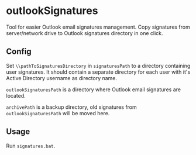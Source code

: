 
# outlookSignatures

Tool for easier Outlook email signatures management. Copy signatures from server/network drive to Outlook signatures directory in one click.

## Config

Set `\\pathToSignaturesDirectory` in `signaturesPath` to a directory containing user signatures. It should contain a separate directory for each user with it's Active Directory username as directory name.

`outlookSignaturesPath` is a directory where Outlook email signatures are located.

`archivePath` is a backup directory, old signatures from `outlookSignaturesPath` will be moved here.

## Usage

Run `signatures.bat`.
